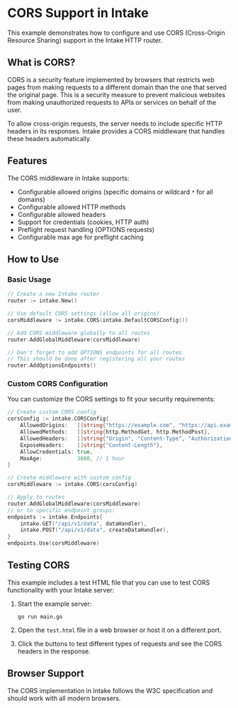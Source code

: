 # CORS Support in Intake

This example demonstrates how to configure and use CORS (Cross-Origin Resource Sharing) support in the Intake HTTP router.

## What is CORS?

CORS is a security feature implemented by browsers that restricts web pages from making requests to a different domain than the one that served the original page. This is a security measure to prevent malicious websites from making unauthorized requests to APIs or services on behalf of the user.

To allow cross-origin requests, the server needs to include specific HTTP headers in its responses. Intake provides a CORS middleware that handles these headers automatically.

## Features

The CORS middleware in Intake supports:

- Configurable allowed origins (specific domains or wildcard `*` for all domains)
- Configurable allowed HTTP methods
- Configurable allowed headers
- Support for credentials (cookies, HTTP auth)
- Preflight request handling (OPTIONS requests)
- Configurable max age for preflight caching

## How to Use

### Basic Usage

```go
// Create a new Intake router
router := intake.New()

// Use default CORS settings (allow all origins)
corsMiddleware := intake.CORS(intake.DefaultCORSConfig())

// Add CORS middleware globally to all routes
router.AddGlobalMiddleware(corsMiddleware)

// Don't forget to add OPTIONS endpoints for all routes
// This should be done after registering all your routes
router.AddOptionsEndpoints()
```

### Custom CORS Configuration

You can customize the CORS settings to fit your security requirements:

```go
// Create custom CORS config
corsConfig := intake.CORSConfig{
    AllowedOrigins:   []string{"https://example.com", "https://api.example.com"},
    AllowedMethods:   []string{http.MethodGet, http.MethodPost},
    AllowedHeaders:   []string{"Origin", "Content-Type", "Authorization"},
    ExposeHeaders:    []string{"Content-Length"},
    AllowCredentials: true,
    MaxAge:           3600, // 1 hour
}

// Create middleware with custom config
corsMiddleware := intake.CORS(corsConfig)

// Apply to routes
router.AddGlobalMiddleware(corsMiddleware)
// or to specific endpoint groups:
endpoints := intake.Endpoints{
    intake.GET("/api/v1/data", dataHandler),
    intake.POST("/api/v1/data", createDataHandler),
}
endpoints.Use(corsMiddleware)
```

## Testing CORS

This example includes a test HTML file that you can use to test CORS functionality with your Intake server:

1. Start the example server:
   ```
   go run main.go
   ```

2. Open the `test.html` file in a web browser or host it on a different port.

3. Click the buttons to test different types of requests and see the CORS headers in the response.

## Browser Support

The CORS implementation in Intake follows the W3C specification and should work with all modern browsers.